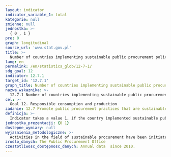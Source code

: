 ```yaml
---
layout: indicator
indicator_variable_1: total
kategorie: null
zmienne: null
jednostka: >-
  { 0 , 1 }
pre: 0
graph: longitudinal
source_url: 'www.stat.gov.pl'
title: >-
  Number of countries implementing sustainable public procurement policies and action plans
lang: en
permalink: /en/statistics_glob/12-7-1/
sdg_goal: 12
indicator: 12.7.1
target_id: '12.7.1'
graph_title: Number of countries implementing sustainable public procurement policies and action plans
nazwa_wskaznika: >-
  12.7.1 Number of countries implementing sustainable public procurement policies and action plans
cel: >-
  Goal 12. Responsible consumption and production
zadanie: 12.7 Promote public procurement practices that are sustainable, in accordance with national policies and priorities
definicja: >-
  Indicator takes a value 1, if the country implemented sustainable public procurement policies and action plans.
jednostka_prezentacji: {0 1}
dostepne_wymiary: null
wyjasnienia_metodologiczne: >-
  Activities in the field of sustainable procurement have been initiated by the Public Procurement Office in 2007, through the development of the first "National Action Plan in the field of green public procurement for years 2007-2010", approved by the European Council of Ministers on 27 January 2007.Continuing the information and training activities, in 2010, the Public Procurement Office has developed another "National Action Plan in the field of sustainable procurement for the period 2010-2012", in which – besides promoting environmental aspects in public procurement – it was noted for the first time the need to promote social public procurement, contributing to the reintegration of the representatives of disadvantaged groups (groups with difficult situation in the labour market). This document also specifies the actions the objective of which was to propagate social themes of public procurement.In 2013 the Public Procurement Office has developed another four-year planning document called “National Action Plan in the field of sustainable procurement for years 2013-2016”, which aims to further promotion of environmental aspects and social tendering in public procurement.
zrodlo_danych: The Public Procurement Office
czestotliwosc_dostępnosc_danych: Annual data  since 2010.
---
```

